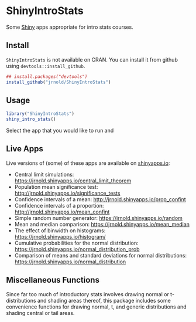 # ShinyIntroStats

Some [Shiny](http://shiny.rstudio.com/) apps appropriate for intro stats courses.

## Install

`ShinyIntroStats` is not available on CRAN.
You can install it from github using `devtools::install_github`.

```r
## install.packages("devtools")
install_github("jrnold/ShinyIntroStats")
```

## Usage

```r
library("ShinyIntroStats")
shiny_intro_stats()
```

Select the app that you would like to run and 

## Live Apps

Live versions of (some) of these apps are available on [shinyapps.io](http://shinyapps.io):

- Central limit simulations: https://jrnold.shinyapps.io/central_limit_theorem
- Population mean significance test: http://jrnold.shinyapps.io/significance_tests
- Confidence intervals of a mean: http://jrnold.shinyapps.io/prop_confint
- Confidence intervals of a proportion: http://jrnold.shinyapps.io/mean_confint
- Simple random number generator: https://jrnold.shinyapps.io/random
- Mean and median comparison: https://jrnold.shinyapps.io/mean_median
- The effect of binwidth on histograms: https://jrnold.shinyapps.io/histogram/
- Cumulative probabilities for the normal distribution: https://jrnold.shinyapps.io/normal_distribution_prob
- Comparison of means and standard deviations for normal distributions: https://jrnold.shinyapps.io/normal_distribution

## Miscellaneous Functions

Since far too much of introductory stats involves drawing normal or t-distributions and shading areas thereof, this package includes some convenience functions for drawing normal, t, and generic distributions and shading central or tail areas.


